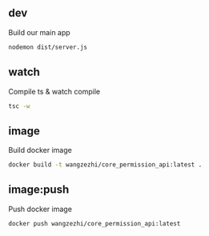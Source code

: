 ## dev

Build our main app

```bash
nodemon dist/server.js
```

## watch

Compile ts & watch compile

```bash
tsc -w
```

## image

Build docker image

```bash
docker build -t wangzezhi/core_permission_api:latest .
```

## image:push

Push docker image

```bash
docker push wangzezhi/core_permission_api:latest
```
